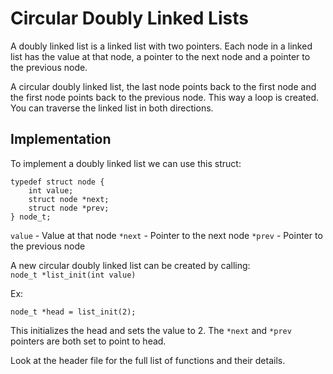 # Circular Doubly Linked Lists

A doubly linked list is a linked list with two pointers. Each node in a linked list has the value at that node, a pointer to the next node and a pointer to the previous node.

A circular doubly linked list, the last node points back to the first node and the first node points back to the previous node. This way a loop is created. You can traverse the linked list in both directions.
 
## Implementation

To implement a doubly linked list we can use this struct:
```
typedef struct node {
    int value;
    struct node *next;
    struct node *prev;
} node_t;
```
`value` - Value at that node
`*next` - Pointer to the next node
`*prev` - Pointer to the previous node

A new circular doubly linked list can be created by calling:</br>
`node_t *list_init(int value)`

Ex: 
```
node_t *head = list_init(2);
```

This initializes the head and sets the value to 2. The `*next` and `*prev` pointers are both set to point to head.

Look at the header file for the full list of functions and their details.